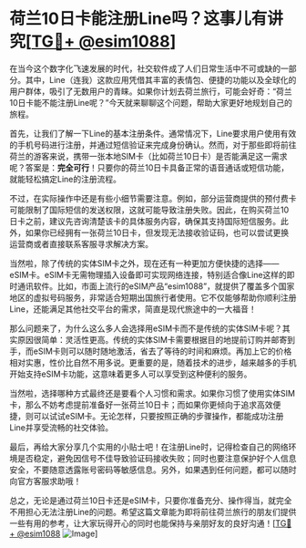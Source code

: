 # 荷兰10日卡能注册Line吗？这事儿有讲究[[TG💪+ @esim1088](https://t.me/s/esim1088)]

在当今这个数字化飞速发展的时代，社交软件成了人们日常生活中不可或缺的一部分。其中，Line（连我）这款应用凭借其丰富的表情包、便捷的功能以及全球化的用户群体，吸引了无数用户的青睐。如果你计划去荷兰旅行，可能会好奇：“荷兰10日卡能不能注册Line呢？”今天就来聊聊这个问题，帮助大家更好地规划自己的旅程。

首先，让我们了解一下Line的基本注册条件。通常情况下，Line要求用户使用有效的手机号码进行注册，并通过短信验证来完成身份确认。然而，对于那些即将前往荷兰的游客来说，携带一张本地SIM卡（比如荷兰10日卡）是否能满足这一需求呢？答案是：**完全可行**！只要你的荷兰10日卡具备正常的语音通话或短信功能，就能轻松搞定Line的注册流程。

不过，在实际操作中还是有些小细节需要注意。例如，部分运营商提供的预付费卡可能限制了国际短信的发送权限，这就可能导致注册失败。因此，在购买荷兰10日卡之前，建议先咨询清楚该卡的具体服务内容，确保其支持国际短信服务。此外，如果你已经拥有一张荷兰10日卡，但发现无法接收验证码，也可以尝试更换运营商或者直接联系客服寻求解决方案。

当然啦，除了传统的实体SIM卡之外，现在还有一种更加方便快捷的选择——eSIM卡。eSIM卡无需物理插入设备即可实现网络连接，特别适合像Line这样的即时通讯软件。比如，市面上流行的eSIM产品“esim1088”，就提供了覆盖多个国家地区的虚拟号码服务，非常适合短期出国旅行者使用。它不仅能够帮助你顺利注册Line，还能满足其他社交平台的需求，简直是现代旅途中的一大福音！

那么问题来了，为什么这么多人会选择用eSIM卡而不是传统的实体SIM卡呢？其实原因很简单：灵活性更高。传统的实体SIM卡需要根据目的地提前订购并邮寄到手，而eSIM卡则可以随时随地激活，省去了等待的时间和麻烦。再加上它的价格相对实惠，性价比自然不用多说。更重要的是，随着技术的进步，越来越多的手机开始支持eSIM卡功能，这意味着更多人可以享受到这种便利的服务。

当然啦，选择哪种方式最终还是要看个人习惯和需求。如果你习惯了使用实体SIM卡，那么不妨考虑提前准备好一张荷兰10日卡；而如果你更倾向于追求高效便捷，则可以试试eSIM卡。无论怎样，只要按照正确的步骤操作，都能成功注册Line并享受流畅的社交体验。

最后，再给大家分享几个实用的小贴士吧！在注册Line时，记得检查自己的网络环境是否稳定，避免因信号不佳导致验证码接收失败；同时也要注意保护好个人信息安全，不要随意透露账号密码等敏感信息。另外，如果遇到任何问题，都可以随时向官方客服求助哦！

总之，无论是通过荷兰10日卡还是eSIM卡，只要你准备充分、操作得当，就完全不用担心无法注册Line的问题。希望这篇文章能为即将前往荷兰旅行的朋友们提供一些有用的参考，让大家玩得开心的同时也能保持与亲朋好友的良好沟通！[[TG💪+ @esim1088](https://t.me/s/esim1088) ![Image](https://i.postimg.cc/4NQfJmqS/Snipaste-2025-05-13-00-14-12.png)]